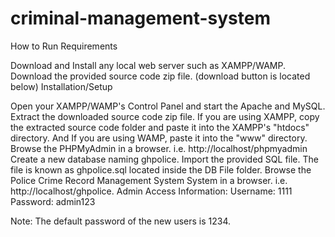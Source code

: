 # criminal-management-system

How to Run
Requirements

Download and Install any local web server such as XAMPP/WAMP.
Download the provided source code zip file. (download button is located below)
Installation/Setup

Open your XAMPP/WAMP's Control Panel and start the Apache and MySQL.
Extract the downloaded source code zip file.
If you are using XAMPP, copy the extracted source code folder and paste it into the XAMPP's "htdocs" directory. And If you are using WAMP, paste it into the "www" directory.
Browse the PHPMyAdmin in a browser. i.e. http://localhost/phpmyadmin
Create a new database naming ghpolice.
Import the provided SQL file. The file is known as ghpolice.sql located inside the DB File folder.
Browse the Police Crime Record Management System System in a browser. i.e. http://localhost/ghpolice.
Admin Access Information:
Username: 1111
Password: admin123

Note: The default password of the new users is 1234.

